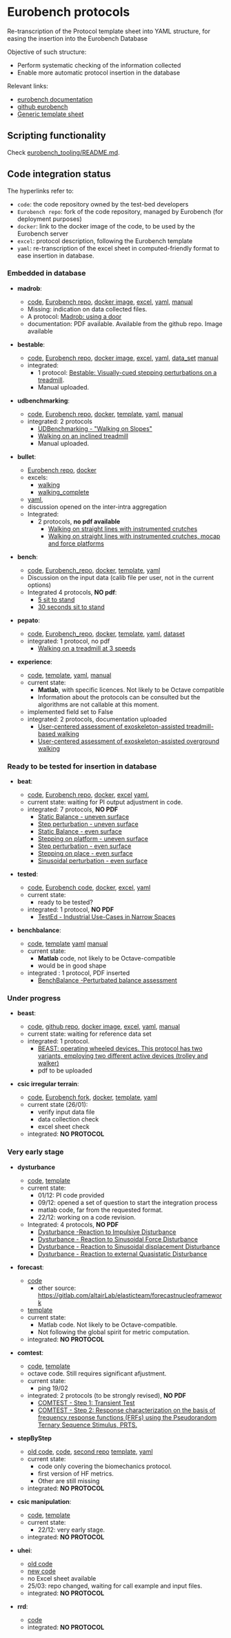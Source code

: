 # Eurobench protocols

Re-transcription of the Protocol template sheet into YAML structure, for easing the insertion into the Eurobench Database

Objective of such structure:

* Perform systematic checking of the information collected
* Enable more automatic protocol insertion in the database

Relevant links:

* [eurobench documentation](https://github.com/aremazeilles/eurobench_documentation)
* [github eurobench](https://github.com/orgs/eurobench)
* [Generic template sheet](https://eurobench.github.io/sofware_documentation/latest/_attachments/protocol_template.xlsx)

## Scripting functionality

Check [eurobench_tooling/README.md](eurobench_tooling/README.md).

## Code integration status

The hyperlinks refer to:

* `code`: the code repository owned by the test-bed developers
* `Eurobench repo`: fork of the code repository, managed by Eurobench (for deployment purposes)
* `docker`: link to the docker image of the code, to be used by the Eurobench server
* `excel`: protocol description, following the Eurobench template
* `yaml`: re-transcription of the excel sheet in computed-friendly format to ease insertion in database.

### Embedded in database

* **madrob**:
  * [code](https://github.com/madrob-beast/madrob_beast_pi),
    [Eurobench repo](https://github.com/eurobench/pi_madrob_beast),
    [docker image](https://hub.docker.com/repository/docker/eurobenchtest/pi_madrob_beast),
    [excel](data/madrob/madrob-v4.0.xlsx),
    [yaml](data/madrob/madrob.yaml),
    [manual](data/madrob/manual/Detailed_Description_of_MADROB_Protocol_and_Performance_Indicators.pdf)
  * Missing: indication on data collected files.
  * A protocol: [Madrob: using a door](http://15.237.22.1/protocols/info/52)
  * documentation: PDF available. Available from the github repo. Image available

* **bestable**:
  * [code](https://gitlab.com/matjazzadravec/bestable-platform-codes),
    [Eurobench repo](https://github.com/eurobench/pi_bestable),
    [docker image](https://hub.docker.com/repository/docker/eurobenchtest/pi_bestable),
    [excel](data/bestable/bestable.xlsx),
    [yaml](data/bestable/bestable.yaml),
    [data_set](https://gitlab.com/matjazzadravec/bestable-platform-manual/-/tree/master)
    [manual](data/bestable/doc/BeStable_Manual_V5.pdf)
  * integrated:
    * 1 protocol: [Bestable: Visually-cued stepping perturbations on a treadmill](http://15.237.22.1/protocols/info/53).
    * Manual uploaded.

* **udbenchmarking**:
  * [code](https://github.com/nickkluft/udbenchmark_PIs),
    [Eurobench repo](https://github.com/eurobench/pi_udbenchmark),
    [docker](https://hub.docker.com/repository/docker/eurobenchtest/pi_udbenchmark),
    [template](data/udbenchmarking/udbenchmarking.xlsx),
    [yaml](data/udbenchmark.yaml),
    [manual](data/udbenchmarking/doc/1.Protocol.pdf)
  * integrated: 2 protocols
    * [UDBenchmarking - "Walking on Slopes"](http://15.237.22.1/protocols/info/50)
    * [Walking on an inclined treadmill](http://15.237.22.1/protocols/info/54)
    * Manual uploaded.

* **bullet**:
  * [Eurobench repo](https://github.com/eurobench/pi_bullet),
    [docker](https://hub.docker.com/repository/docker/eurobenchtest/pi_bullet)
  * excels:
    * [walking](data/bullet/bullet_walking.xlsx)
    * [walking_complete](data/bullet/bullet_walkingComplete.xlsx)
  * [yaml](data/bullet.yaml),
  * discussion opened on the inter-intra aggregation
  * Integrated:
    * 2 protocols, **no pdf available**
      * [Walking on straight lines with instrumented crutches](http://15.237.22.1/protocols/info/55)
      * [Walking on straight lines with instrumented crutches, mocap and force platforms](http://15.237.22.1/protocols/info/56)

* **bench**:
  * [code](https://bitbucket.org/sophiaanais/benchproject_code/src),
    [Eurobench_repo](https://github.com/eurobench/pi_bench),
    [docker](https://hub.docker.com/repository/docker/eurobenchtest/pi_bench),
    [template](data/bench/bench.xlsx),
    [yaml](data/bench.yaml)
  * Discussion on the input data (calib file per user, not in the current options)
  * Integrated 4 protocols, **NO pdf**:
    * [5 sit to stand](http://15.237.22.1/protocols/info/57)
    * [30 seconds sit to stand](http://15.237.22.1/protocols/info/58)

* **pepato**:
  * [code](https://github.com/dzhvansky/pepato/tree/octave_version),
    [Eurobench_repo](https://github.com/eurobench/pi_pepato),
    [docker](https://hub.docker.com/repository/docker/eurobenchtest/pi_pepato),
    [template](data/pepato/pepato.xlsx),
    [yaml](data/pepato.yaml),
    [dataset](https://yadi.sk/d/QMXiTgsKDC8-Zw)
  * integrated: 1 protocol, no pdf
    * [Walking on a treadmill at 3 speeds](http://15.237.22.1/protocols/info/59)  

* **experience**:
  * [code](https://github.com/FraCampus/EXPERIENCE),
    [template](data/experience/experience.xlsx),
    [yaml](data/experience.yaml),
    [manual](data/experience/doc/EXPERIENCE_documentation_v2_0.pdf)
  * current state:
    * **Matlab**, with specific licences. Not likely to be Octave compatible
    * Information about the protocols can be consulted but the algorithms are not callable at this moment.
  * implemented field set to False
  * integrated: 2 protocols, documentation uploaded
    * [User-centered assessment of exoskeleton-assisted treadmill-based walking](http://15.237.22.1/protocols/info/44)
    * [User-centered assessment of exoskeleton-assisted overground walking](http://15.237.22.1/protocols/info/43)

### Ready to be tested for insertion in database

* **beat**:
  * [code](https://github.com/aremazeilles/beat_routine),
    [Eurobench repo](https://github.com/eurobench/pi_beat),
    [docker](https://hub.docker.com/repository/docker/eurobenchtest/pi_beat),
    [excel](data/beat/beat-v4.3.xlsx)
    [yaml](data/beat.yaml),
  * current state: waiting for PI output adjustment in code.
  * integrated: 7 protocols, **NO PDF**
    * [Static Balance - uneven surface](http://15.237.22.1/protocols/info/23)  
    * [Step perturbation - uneven surface](http://15.237.22.1/protocols/info/25)  
    * [Static Balance - even surface](http://15.237.22.1/protocols/info/22)  
    * [Stepping on platform - uneven surface](http://15.237.22.1/protocols/info/20)  
    * [Step perturbation - even surface](http://15.237.22.1/protocols/info/24)  
    * [Stepping on place - even surface](http://15.237.22.1/protocols/info/18)  
    * [Sinusoidal perturbation - even surface](http://15.237.22.1/protocols/info/29)  

* **tested**:
  * [code](https://github.com/jamatics/pi_ctag),
    [Eurobench code](https://github.com/eurobench/pi_ctag),
    [docker](https://hub.docker.com/repository/docker/eurobenchtest/pi_ctag),
    [excel](data/tested/tested.xlsx),
    [yaml](data/tested.yaml)
  * current state:
    * ready to be tested?
  * integrated: 1 protocol, **NO PDF**
    * [TestEd - Industrial Use-Cases in Narrow Spaces](http://15.237.22.1/protocols/info/49)

* **benchbalance**:
  * [code](https://github.com/FraCampus/PI_BenchBalance),
    [template](data/benchbalance/benchbalance.xlsx)
    [yaml](data/benchbalance.yaml)
    [manual](data/benchbalance/doc/BenchBalance_Protocol_PIs.pdf)
  * current state:
    * **Matlab** code, not likely to be Octave-compatible
    * would be in good shape
  * integrated : 1 protocol, PDF inserted
    * [BenchBalance -Perturbated balance assessment](http://15.237.22.1/protocols/info/33)

### Under progress

* **beast**:
  * [code](https://github.com/madrob-beast/madrob_beast_pi),
    [github repo](https://github.com/eurobench/pi_madrob_beast),
    [docker image](https://hub.docker.com/repository/docker/eurobenchtest/pi_madrob_beast),
    [excel](data/beast/beast-v3.xlsx),
    [yaml](data/beast.yaml),
    [manual](data/beast/manual//Detailed_Description_of_BEAST_Protocol_and_Performance_Indicators.pdf)
  * current state: waiting for reference data set
  * integrated: 1 protocol.
    * [BEAST: operating wheeled devices. This protocol has two variants, employing two different active devices (trolley and walker)](http://15.237.22.1/protocols/info/21)
    * pdf to be uploaded

* **csic irregular terrain**:
  * [code](https://github.com/AdrianaTorres/Irregular_Terrains),
    [Eurobench fork](https://github.com/eurobench/pi_csic_irregular),
    [docker](https://hub.docker.com/r/eurobenchtest/pi_csic_irregular),
    [template](data/csic-irregular/csic-irregular-terrain.xlsx),
    [yaml](data/csic_irregular.yaml)
  * current state (26/01):
    * verify input data file
    * data collection check
    * excel sheet check
  * integrated: **NO PROTOCOL**

### Very early stage

* **dysturbance**
  * [code](https://github.com/CentroEPiaggio/dysturbance),
    [template](data/dysturbance/dysturbance.xlsx)
  * current state:
    * 01/12: PI code provided
    * 09/12: opened a set of question to start the integration process
    * matlab code, far from the requested format.
    * 22/12: working on a code revision.
  * Integrated: 4 protocols, **NO PDF**
    * [Dysturbance -Reaction to Impulsive Disturbance](http://15.237.22.1/protocols/info/39)
    * [Dysturbance - Reaction to Sinusoidal Force Disturbance](http://15.237.22.1/protocols/info/40)
    * [Dysturbance - Reaction to Sinusoidal displacement Disturbance](http://15.237.22.1/protocols/info/41)
    * [Dysturbance - Reaction to external Quasistatic Disturbance](http://15.237.22.1/protocols/info/40)

* **forecast**:
  * [code](https://gitlab.com/altairLab/elasticteam/SESim)
    * other source: https://gitlab.com/altairLab/elasticteam/forecastnucleoframework
  * [template](data/forecast/forecast.xlsx)
  * current state:
    * Matlab code. Not likely to be Octave-compatible.
    * Not following the global spirit for metric computation.
  * integrated: **NO PROTOCOL**

* **comtest**:
  * [code](https://github.com/VittorioFreiburg/COMTEST),
    [template](data/comtest/comtest_v5.xlsx)
  * octave code. Still requires significant afjustment.
  * current state:
    * ping 19/02
  * integrated: 2 protocols (to be strongly revised), **NO PDF**
    * [COMTEST - Step 1: Transient Test](http://15.237.22.1/protocols/info/37)
    * [COMTEST - Step 2: Response characterization on the basis of frequency response functions (FRFs) using the Pseudorandom Ternary Sequence Stimulus, PRTS.](http://15.237.22.1/protocols/info/38)

* **stepByStep**
  * [old code](https://github.com/Nic31894/EUROBENCH_STEPbySTEP_repo),
    [code](https://github.com/STEPbySTEPproj/Protocol_biomechanics),
    [second repo](https://github.com/STEPbySTEPproj/HF_metrics)
    [template](data/stepByStep/stepByStep.xlsx),
    [yaml](data/stepByStep.yaml)
  * current state:
    * code only covering the biomechanics protocol.
    * first version of HF metrics.
    * Other are still missing
  * integrated: **NO PROTOCOL**

* **csic manipulation**:
  * [code](https://github.com/AdrianaTorres/Manipulation),
    [template](data/csic-manipulation/csic-manipulation.xlsx)
  * current state:
    * 22/12: very early stage.
  * integrated: **NO PROTOCOL** 

* **uhei**:
  * [old code](https://gitlab.com/orb-benchmarking/eb_walkingpi)
  * [new code](https://gitlab.com/orb-benchmarking/eb_hum_bench)
  * no Excel sheet available
  * 25/03: repo changed, waiting for call example and input files.
  * integrated: **NO PROTOCOL**

* **rrd**:
  * [code](https://github.com/eurobench/rrd_pi_slope)
  * integrated: **NO PROTOCOL**
